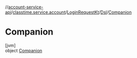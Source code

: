 //[account-service-api](../../../../../index.md)/[classtime.service.account](../../../index.md)/[LoginRequestKt](../../index.md)/[Dsl](../index.md)/[Companion](index.md)

# Companion

[jvm]\
object [Companion](index.md)
